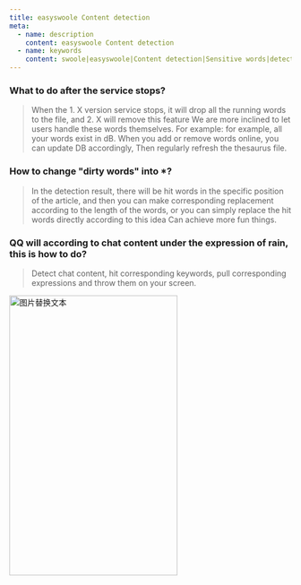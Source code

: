 ```yaml
---
title: easyswoole Content detection
meta:
  - name: description
    content: easyswoole Content detection
  - name: keywords
    content: swoole|easyswoole|Content detection|Sensitive words|detect
---
```


### What to do after the service stops?

> When the 1. X version service stops, it will drop all the running words to the file, and 2. X will remove this feature
  We are more inclined to let users handle these words themselves. For example: for example, all your words exist in dB. When you add or remove words online, you can update DB accordingly,
  Then regularly refresh the thesaurus file.

### How to change "dirty words" into *?

> In the detection result, there will be hit words in the specific position of the article, and then you can make corresponding replacement according to the length of the words, or you can simply replace the hit words directly according to this idea
  Can achieve more fun things.

### QQ will according to chat content under the expression of rain, this is how to do?

> Detect chat content, hit corresponding keywords, pull corresponding expressions and throw them on your screen.

<img src="/Images/WordsMatch/qq.jpg" alt="图片替换文本" width="300" height="500" align="bottom" />


